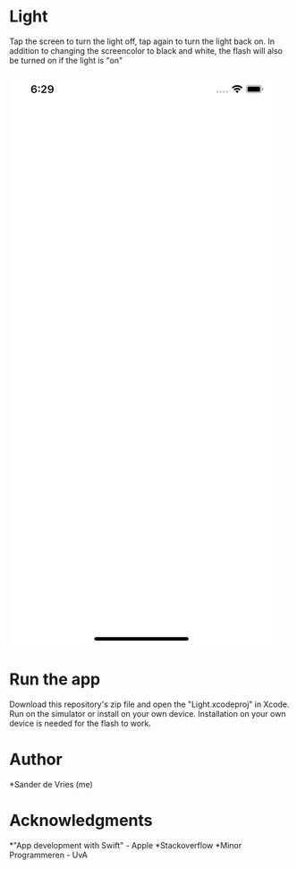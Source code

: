 # Light

Tap the screen to turn the light off, tap again to turn the light back on. In addition to changing the screencolor to black and white, the flash will also be turned on if the light is "on"

![alt text](https://github.com/freesers/SanderDeVries-Unit1-Light/blob/master/doc/Light%20(on)-iPhone%20XS.png)

# Run the app
Download this repository's zip file and open the "Light.xcodeproj" in Xcode. Run on the simulator or install on your own device. Installation on your own device is needed for the flash to work.

# Author
*Sander de Vries (me)

# Acknowledgments
*"App development with Swift" - Apple
*Stackoverflow
*Minor Programmeren - UvA
